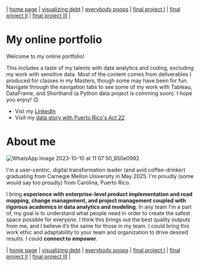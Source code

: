 | [home page](https://chrisbori.github.io/My-Online-Portfolio/) | [visualizing debt](https://chrisbori.github.io/My-Online-Portfolio/visualizing-government-debt) | [everybody poops](https://chrisbori.github.io/My-Online-Portfolio/critique-by-design) | [final project I](https://chrisbori.github.io/My-Online-Portfolio/final-project-part-one) | [final project II](https://chrisbori.github.io/My-Online-Portfolio/final-project-part-two) | [final project III](https://chrisbori.github.io/My-Online-Portfolio/final-project-part-three) |

# My online portfolio
Welcome to my online portfolio! 

This includes a taste of my talents with data analytics and coding, excluding my work with sensitive data. Most of the content comes from deliverables I produced for classes in my Masters, though some may have been for fun. Navigate through the navigation tabs to see some of my work with Tableau, DataFrame, and Shorthand (a Python data project is comming soon). I hope you enjoy! 😊

* Vist my [LinkedIn](https://www.linkedin.com/in/candinob/)
* Visit my [data story with Puerto Rico's Act 22](https://carnegiemellon.shorthandstories.com/whats-left-here-puerto-ricos-act-22/index.html)

# About me

![WhatsApp Image 2023-10-10 at 11 07 50_850e0992](https://github.com/chrisbori/My-Online-Portfolio/assets/157328962/1df218ab-08d0-47a3-9d8e-660c06ea722b)

I'm a user-centric, digital transformation leader (and avid coffee-drinker) graduating from Carnegie Mellon University in May 2025. I'm proudly (some would say too proudly) from Carolina, Puerto Rico. 

I bring **experience with enterprise-level product implementation and road mapping, change management, and project management coupled with rigorous academics in data analytics and modeling**. In any team I’m a part of, my goal is to understand what people need in order to create the safest space possible for everyone. I think this brings out the best quality outputs from me, and I believe it’s the same for those in my team. I could bring this work ethic and adaptability to your team and organization to drive desired results. I could **connect to empower**.

| [home page](https://chrisbori.github.io/My-Online-Portfolio/) | [visualizing debt](https://chrisbori.github.io/My-Online-Portfolio/visualizing-government-debt) | [everybody poops](https://chrisbori.github.io/My-Online-Portfolio/critique-by-design) | [final project I](https://chrisbori.github.io/My-Online-Portfolio/final-project-part-one) | [final project II](https://chrisbori.github.io/My-Online-Portfolio/final-project-part-two) | [final project III](https://chrisbori.github.io/My-Online-Portfolio/final-project-part-three) |

